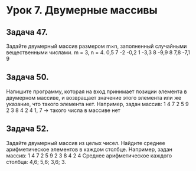 # Урок 7. Двумерные массивы  

## Задача 47.  
Задайте двумерный массив размером m×n, заполненный случайными вещественными числами.  m = 3, n = 4.
0,5 7 -2 -0,2
1 -3,3 8 -9,9
8 7,8 -7,1 9

## Задача 50.  
Напишите программу, которая на вход принимает позиции элемента в двумерном массиве, и возвращает значение этого элемента или же указание, что такого элемента нет.
Например, задан массив:
1 4 7 2
5 9 2 3
8 4 2 4
1, 7 -> такого числа в массиве нет

## Задача 52.  
Задайте двумерный массив из целых чисел. Найдите среднее арифметическое элементов в каждом столбце.
Например, задан массив:
1 4 7 2
5 9 2 3
8 4 2 4
Среднее арифметическое каждого столбца: 4,6; 5,6; 3,6; 3.